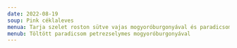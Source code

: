```yaml
---
date: 2022-08-19
soup: Pink céklaleves
menua: Tarja szelet roston sütve vajas mogyoróburgonyával és paradicsomsalátával
menub: Töltött paradicsom petrezselymes mogyoróburgonyával
---
```

